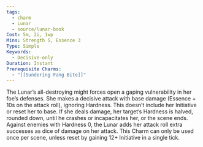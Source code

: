 ```yaml
---
tags:
  - charm
  - Lunar
  - source/lunar-book
Cost: 5m, 2i, 1wp
Mins: Strength 5, Essence 3
Type: Simple
Keywords:
  - Decisive-only
Duration: Instant
Prerequisite Charms:
  - "[[Sundering Fang Bite]]"
---
```

The Lunar’s all-destroying might forces open a gaping vulnerability in her foe’s defenses. She makes a decisive attack with base damage (Essence + 10s on the attack roll), ignoring Hardness. This doesn’t include her Initiative or reset her to base. If she deals damage, her target’s Hardness is halved, rounded down, until he crashes or incapacitates her, or the scene ends. Against enemies with Hardness 0, the Lunar adds her attack roll extra successes as dice of damage on her attack. This Charm can only be used once per scene, unless reset by gaining 12+ Initiative in a single tick.